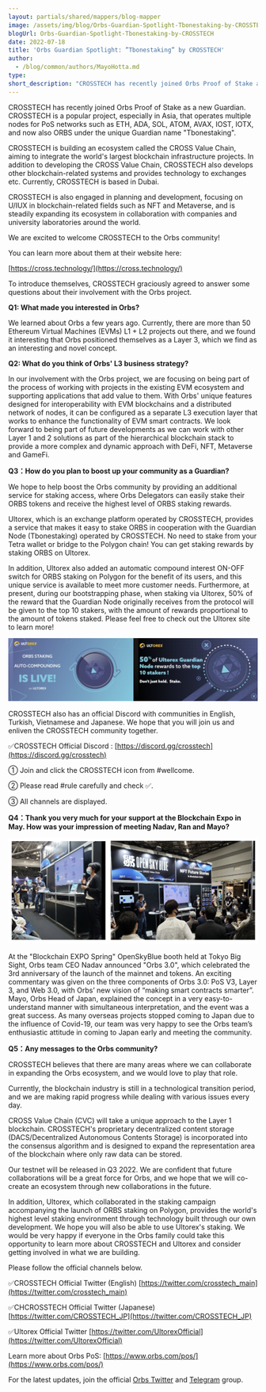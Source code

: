 ```yaml
---
layout: partials/shared/mappers/blog-mapper
image: /assets/img/blog/Orbs-Guardian-Spotlight-Tbonestaking-by-CROSSTECH/bg.jpg
blogUrl: Orbs-Guardian-Spotlight-Tbonestaking-by-CROSSTECH
date: 2022-07-18
title: 'Orbs Guardian Spotlight: ”Tbonestaking” by CROSSTECH'
author:
  - /blog/common/authors/MayoHotta.md
type:
short_description: "CROSSTECH has recently joined Orbs Proof of Stake as a new Guardian. CROSSTECH is a popular project, especially in Asia, that operates multiple nodes for PoS networks such as ETH, ADA, SOL, ATOM, AVAX, IOST, IOTX, and now also ORBS under the unique Guardian name ”Tbonestaking”."
---
```


CROSSTECH has recently joined Orbs Proof of Stake as a new Guardian. CROSSTECH is a popular project, especially in Asia, that operates multiple nodes for PoS networks such as ETH, ADA, SOL, ATOM, AVAX, IOST, IOTX, and now also ORBS under the unique Guardian name "Tbonestaking".

CROSSTECH is building an ecosystem called the CROSS Value Chain, aiming to integrate the world's largest blockchain infrastructure projects. In addition to developing the CROSS Value Chain, CROSSTECH also develops other blockchain-related systems and provides technology to exchanges etc. Currently, CROSSTECH is based in Dubai.

CROSSTECH is also engaged in planning and development, focusing on U/IUX in blockchain-related fields such as NFT and Metaverse, and is steadily expanding its ecosystem in collaboration with companies and university laboratories around the world.

We are excited to welcome CROSSTECH to the Orbs community! 

You can learn more about them at their website here: 

[https://cross.technology/](https://cross.technology/)

To introduce themselves, CROSSTECH graciously agreed to answer some questions about their involvement with the Orbs project. 

**Q1: What made you interested in Orbs?**

We learned about Orbs a few years ago. Currently, there are more than 50 Ethereum Virtual Machines (EVMs) L1 + L2 projects out there, and we found it interesting that Orbs positioned themselves as a Layer 3, which we find as an interesting and novel concept. 

**Q2: What do you think of Orbs' L3 business strategy?**

In our involvement with the Orbs project, we are focusing on being part of the process of working with projects in the existing EVM ecosystem and supporting applications that add value to them. With Orbs' unique features designed for interoperability with EVM blockchains and a distributed network of nodes, it can be configured as a separate L3 execution layer that works to enhance the functionality of EVM smart contracts. We look forward to being part of future developments as we can work with other Layer 1 and 2 solutions as part of the hierarchical blockchain stack to provide a more complex and dynamic approach with DeFi, NFT, Metaverse and GameFi.

**Q3：How do you plan to boost up your community as a Guardian?**

We hope to help boost the Orbs community by providing an additional service for staking access, where Orbs Delegators can easily stake their ORBS tokens and receive the highest level of ORBS staking rewards.

Ultorex, which is an exchange platform operated by CROSSTECH, provides a service that makes it easy to stake ORBS in cooperation with the Guardian Node (Tbonestaking) operated by CROSSTECH. No need to stake from your Tetra wallet or bridge to the Polygon chain! You can get staking rewards by staking ORBS on Ultorex.

In addition, Ultorex also added an automatic compound interest ON-OFF switch for ORBS staking on Polygon for the benefit of its users, and this unique service is available to meet more customer needs. Furthermore, at present, during our bootstrapping phase, when staking via Ultorex, 50% of the reward that the Guardian Node originally receives from the protocol will be given to the top 10 stakers, with the amount of rewards proportional to the amount of tokens staked. Please feel free to check out the Ultorex site to learn more!


![ultorex](/assets/img/blog/Orbs-Guardian-Spotlight-Tbonestaking-by-CROSSTECH/image1.png)


CROSSTECH also has an official Discord with communities in English, Turkish, Vietnamese and Japanese. We hope that you will join us and enliven the CROSSTECH community together.

✅CROSSTECH Official Discord : [https://discord.gg/crosstech](https://discord.gg/crosstech)

① Join and click the CROSSTECH icon from #wellcome.

② Please read #rule carefully and check ✅.

③ All channels are displayed.


**Q4：Thank you very much for your support at the Blockchain Expo in May. How was your impression of meeting Nadav, Ran and Mayo?**

![visit](/assets/img/blog/Orbs-Guardian-Spotlight-Tbonestaking-by-CROSSTECH/image2.png)

At the "Blockchain EXPO Spring" OpenSkyBlue booth held at Tokyo Big Sight, Orbs team CEO Nadav announced "Orbs 3.0", which celebrated the 3rd anniversary of the launch of the mainnet and tokens. An exciting commentary was given on the three components of Orbs 3.0: PoS V3, Layer 3, and Web 3.0, with Orbs’ new vision of “making smart contracts smarter”. Mayo, Orbs Head of Japan, explained the concept in a very easy-to-understand manner with simultaneous interpretation, and the event was a great success. As many overseas projects stopped coming to Japan due to the influence of Covid-19, our team was very happy to see the Orbs team’s enthusiastic  attitude in coming to Japan early and meeting the community.


**Q5：Any messages to the Orbs community?**

CROSSTECH believes that there are many areas where we can collaborate in expanding the Orbs ecosystem, and we would love to play that role.

Currently, the blockchain industry is still in a technological transition period, and we are making rapid progress while dealing with various issues every day.

CROSS Value Chain (CVC) will take a unique approach to the Layer 1 blockchain. CROSSTECH's proprietary decentralized content storage (DACS/Decentralized Autonomous Contents Storage) is incorporated into the consensus algorithm and is designed to expand the representation area of ​​the blockchain where only raw data can be stored.

Our testnet will be released in Q3 2022. We are confident that future collaborations will be a great force for Orbs, and we hope that we will co-create an ecosystem through new collaborations in the future.

In addition, Ultorex, which collaborated in the staking campaign accompanying the launch of ORBS staking on Polygon, provides the world's highest level staking environment through technology built through our own development. We hope you will also be able to use Ultorex's staking. We would be very happy if everyone in the Orbs family could take this opportunity to learn more about CROSSTECH and Ultorex and consider getting involved in what we are building.

Please follow the official channels below.

✅CROSSTECH Official Twitter (English)
[https://twitter.com/crosstech_main](https://twitter.com/crosstech_main)

✅CHCROSSTECH Official Twitter (Japanese)
[https://twitter.com/CROSSTECH_JP](https://twitter.com/CROSSTECH_JP)

✅Ultorex Official Twitter
[https://twitter.com/UltorexOfficial](https://twitter.com/UltorexOfficial)



<div class='line-separator'> </div>

Learn more about Orbs PoS:
[https://www.orbs.com/pos/](https://www.orbs.com/pos/)

For the latest updates, join the official [Orbs Twitter](https://twitter.com/orbs_network) and [Telegram](https://t.me/OrbsNetwork) group.
